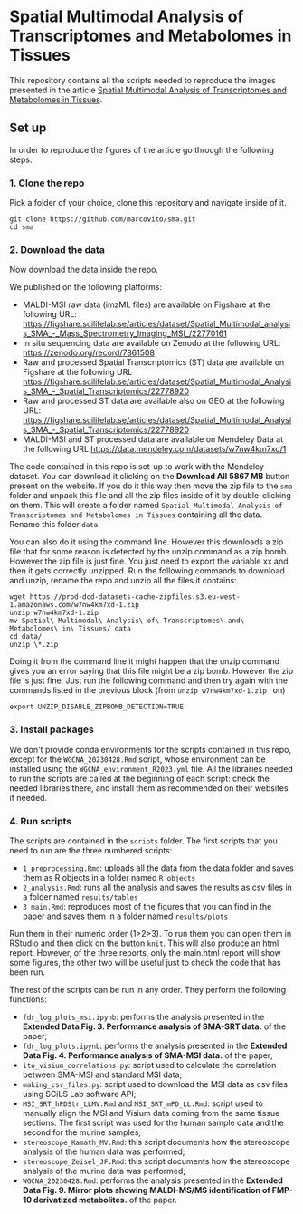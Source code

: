 # Spatial Multimodal Analysis of Transcriptomes and Metabolomes in Tissues

This repository contains all the scripts needed to reproduce the images presented in the article [Spatial 
Multimodal Analysis of Transcriptomes and Metabolomes in 
Tissues](https://www.biorxiv.org/content/10.1101/2023.01.26.525195v1). 

## Set up
In order to reproduce the figures of the article go through the following steps.

### 1. Clone the repo
Pick a folder of your choice, clone this repository and navigate inside of it.
```
git clone https://github.com/marcovito/sma.git
cd sma
```

### 2. Download the data
Now download the data inside the repo.

We published on the following platforms:
- MALDI-MSI raw data (imzML files) are available on Figshare at the following URL: 
https://figshare.scilifelab.se/articles/dataset/Spatial_Multimodal_analysis_SMA_-_Mass_Spectrometry_Imaging_MSI_/22770161
- In situ sequencing data are available on Zenodo at the following URL: https://zenodo.org/record/7861508
- Raw and processed Spatial Transcriptomics (ST) data are available on Figshare at the following URL 
https://figshare.scilifelab.se/articles/dataset/Spatial_Multimodal_Analysis_SMA_-_Spatial_Transcriptomics/22778920 
-  Raw and processed ST data are available also on GEO at the following URL: 
https://figshare.scilifelab.se/articles/dataset/Spatial_Multimodal_Analysis_SMA_-_Spatial_Transcriptomics/22778920
- MALDI-MSI and ST processed data are available on Mendeley Data at the following URL https://data.mendeley.com/datasets/w7nw4km7xd/1

The code contained in this repo is set-up to work with the Mendeley dataset. You can download it clicking on the **Download All 5867 MB** button present on the website. If you do it this way then move the zip file to the `sma` folder and unpack this file and all the zip files inside of it by double-clicking on them. This will create a folder named `Spatial Multimodal Analysis of Transcriptomes and Metabolomes in Tissues` containing all the data. Rename this folder `data`.

You can also do it using the command line. However this downloads a zip file that for some reason is detected by the unzip command as a zip bomb. However the zip file is just fine. 
You just need to export the variable xx and then it gets correctly unzipped. Run the following commands to download and unzip, rename the repo and unzip all the files it contains:

```
wget https://prod-dcd-datasets-cache-zipfiles.s3.eu-west-1.amazonaws.com/w7nw4km7xd-1.zip
unzip w7nw4km7xd-1.zip 
mv Spatial\ Multimodal\ Analysis\ of\ Transcriptomes\ and\ Metabolomes\ in\ Tissues/ data
cd data/
unzip \*.zip
```

Doing it from the command line it might happen that the unzip command gives you an error saying that this file might be a zip bomb. However the zip file is just fine. Just run the following command and then try again with the commands listed in the previous block (from `unzip w7nw4km7xd-1.zip ` on)
```
export UNZIP_DISABLE_ZIPBOMB_DETECTION=TRUE
```

### 3. Install packages
We don't provide conda environments for the scripts contained in this repo, except for the `WGCNA_20230428.Rmd` script, whose environment can be installed using the `WGCNA_environment_R2023.yml` file. All the libraries needed to run the scripts are called at the beginning of each script: check the needed libraries there, and install them as recommended on their websites if needed.

### 4. Run scripts
The scripts are contained in the `scripts` folder. The first scripts that you need to run are the three numbered scripts:
- `1_preprocessing.Rmd`: uploads all the data from the data folder and saves them as R objects in a folder named `R_objects`
- `2_analysis.Rmd`: runs all the analysis and saves the results as csv files in a folder named `results/tables`
- `3_main.Rmd`: reproduces most of the figures that you can find in the paper and saves them in a folder named `results/plots`

Run them in their numeric order (1>2>3). To run them you can open them in RStudio and then click on the button `knit`. This will also produce an html report. However, of the three reports, only the main.html report will show some figures, the other two will be useful just to check the code that has been run.

The rest of the scripts can be run in any order. They perform the following functions:
- `fdr_log_plots_msi.ipynb`: performs the analysis presented in the **Extended Data Fig. 3. Performance analysis of SMA-SRT data.** of the paper;
- `fdr_log_plots.ipynb`: performs the analysis presented in the **Extended Data Fig. 4. Performance analysis of SMA-MSI data.** of the paper;
- `ito_visium_correlations.py`: script used to calculate the correlation between SMA-MSI and standard MSI data;
- `making_csv_files.py`: script used to download the MSI data as csv files using SCiLS Lab software API;
- `MSI_SRT_hPDStr_LLMV.Rmd` and `MSI_SRT_mPD_LL.Rmd`: script used to manually align the MSI and Visium data coming from the same tissue sections. The first script was used for the human sample data and the second for the murine samples;
- `stereoscope_Kamath_MV.Rmd`: this script documents how the stereoscope analysis of the human data was performed;
- `stereoscope_Zeisel_JF.Rmd`: this script documents how the stereoscope analysis of the murine data was performed;
- `WGCNA_20230428.Rmd`: performs the analysis presented in the **Extended Data Fig. 9. Mirror plots showing MALDI-MS/MS identification of FMP-10 derivatized metabolites.** of the paper.
